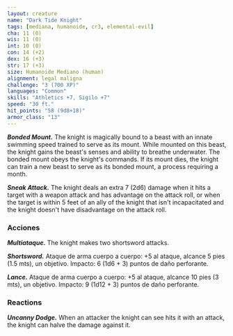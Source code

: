 ```yaml
---
layout: creature
name: "Dark Tide Knight"
tags: [mediana, humanoide, cr3, elemental-evil]
cha: 11 (0)
wis: 11 (0)
int: 10 (0)
con: 14 (+2)
dex: 16 (+3)
str: 17 (+3)
size: Humanoide Mediano (human)
alignment: legal maligna
challenge: "3 (700 XP)"
languages: "Common"
skills: "Athletics +7, Sigilo +7"
speed: "30 ft."
hit_points: "58 (9d8+18)"
armor_class: "13"
---
```


***Bonded Mount.*** The knight is magically bound to a beast with an innate swimming speed trained to serve as its mount. While mounted on this beast, the knight gains the beast's senses and ability to breathe underwater. The bonded mount obeys the knight's commands. If its mount dies, the knight can train a new beast to serve as its bonded mount, a process requiring a month.

***Sneak Attack.*** The knight deals an extra 7 (2d6) damage when it hits a target with a weapon attack and has advantage on the attack roll, or when the target is within 5 feet of an ally of the knight that isn't incapacitated and the knight doesn't have disadvantage on the attack roll.

### Acciones

***Multiataque.*** The knight makes two shortsword attacks.

***Shortsword.*** Ataque de arma cuerpo a cuerpo: +5 al ataque, alcance 5 pies (1.5 mts), un objetivo. Impacto: 6 (1d6 + 3) puntos de daño perforante.

***Lance.*** Ataque de arma cuerpo a cuerpo: +5 al ataque, alcance 10 pies (3 mts), un objetivo. Impacto: 9 (1d12 + 3) puntos de daño perforante.

### Reactions

***Uncanny Dodge.*** When an attacker the knight can see hits it with an attack, the knight can halve the damage against it.